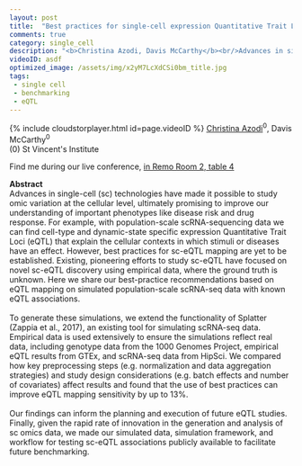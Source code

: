 ```yaml
---
layout: post
title:  "Best practices for single-cell expression Quantitative Trait Locus (sc-eQTL) mapping studies from simulated data "
comments: true
category: single_cell
description: "<b>Christina Azodi, Davis McCarthy</b><br/>Advances in single-cell (sc) technologies have mad..."
videoID: asdf
optimized_image: /assets/img/x2yM7LcXdCSi0bm_title.jpg
tags:
 - single cell
 - benchmarking
 - eQTL
---
```

{% include cloudstorplayer.html id=page.videoID %}
[<u>Christina Azodi</u>](https://azodichr.github.io/)<sup>0</sup>, Davis McCarthy<sup>0</sup><br/>
\(0\) St Vincent's Institute

Find me during our live conference, [in Remo Room 2, table 4](https://remo.co)

<b>Abstract</b><br/>
Advances in single-cell \(sc\) technologies have made it possible to study omic variation at the cellular level, ultimately promising to improve our understanding of important phenotypes like disease risk and drug response. For example, with population-scale scRNA-sequencing data we can find cell-type and dynamic-state specific expression Quantitative Trait Loci \(eQTL\) that explain the cellular contexts in which stimuli or diseases have an effect. However, best practices for sc-eQTL mapping are yet to be established. Existing, pioneering efforts to study sc-eQTL have focused on novel sc-eQTL discovery using empirical data, where the ground truth is unknown. Here we share our best-practice recommendations based on eQTL mapping on simulated population-scale scRNA-seq data with known eQTL associations.<br/><br/>To generate these simulations, we extend the functionality of Splatter \(Zappia et al., 2017\), an existing tool for simulating scRNA-seq data. Empirical data is used extensively to ensure the simulations reflect real data, including genotype data from the 1000 Genomes Project, empirical eQTL results from GTEx, and scRNA-seq data from HipSci. We compared how key preprocessing steps \(e.g. normalization and data aggregation strategies\) and study design considerations \(e.g. batch effects and number of covariates\) affect results and found that the use of best practices can improve eQTL mapping sensitivity by up to 13%. <br/><br/>Our findings can inform the planning and execution of future eQTL studies. Finally, given the rapid rate of innovation in the generation and analysis of sc omics data, we made our simulated data, simulation framework, and workflow for testing sc-eQTL associations publicly available to facilitate future benchmarking.<br/>
